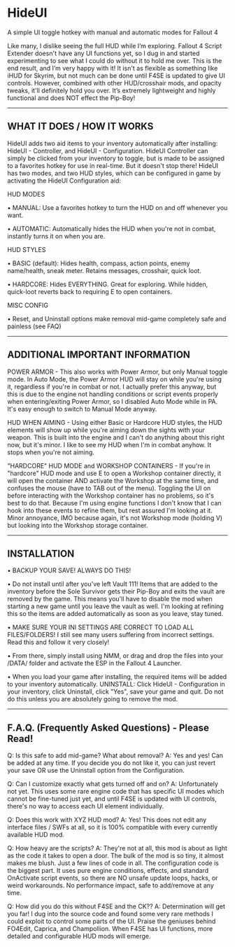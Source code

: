 # HideUI
A simple UI toggle hotkey with manual and automatic modes for Fallout 4

Like many, I dislike seeing the full HUD while I’m exploring. Fallout 4 Script Extender doesn't have any UI functions yet, so I dug in and started experimenting to see what I could do without it to hold me over.  This is the end result, and I’m very happy with it!  It isn't as flexible as something like iHUD for Skyrim, but not much can be done until F4SE is updated to give UI controls.  However, combined with other HUD/crosshair mods, and opacity tweaks, it'll definitely hold you over.  It’s extremely lightweight and highly functional and does NOT effect the Pip-Boy!

---------------------------------------------------
WHAT IT DOES / HOW IT WORKS
---------------------------------------------------
HideUI adds two aid items to your inventory automatically after installing: HideUI - Controller, and HideUI - Configuration.  HideUI Controller can simply be clicked from your inventory to toggle, but is made to be assigned to a favorites hotkey for use in real-time.  But it doesn't stop there!  HideUI has two modes, and two HUD styles, which can be configured in game by activating the HideUI Configuration aid:

HUD MODES

• MANUAL: Use a favorites hotkey to turn the HUD on and off whenever you want.

• AUTOMATIC: Automatically hides the HUD when you're not in combat, instantly turns it on when you are.

HUD STYLES

• BASIC (default): Hides health, compass, action points, enemy name/health, sneak meter.  Retains messages, crosshair, quick loot.

• HARDCORE: Hides EVERYTHING.  Great for exploring.  While hidden, quick-loot reverts back to requiring E to open containers.

MISC CONFIG

• Reset, and Uninstall options make removal mid-game completely safe and painless (see FAQ)

---------------------------------------------------
ADDITIONAL IMPORTANT INFORMATION
---------------------------------------------------
POWER ARMOR - This also works with Power Armor, but only Manual toggle mode.  In Auto Mode, the Power Armor HUD will stay on while you're using it, regardless if you're in combat or not.  I actually prefer this anyway, but this is due to the engine not handling conditions or script events properly when entering/exiting Power Armor, so I disabled Auto Mode while in PA.  It's easy enough to switch to Manual Mode anyway.

HUD WHEN AIMING - Using either Basic or Hardcore HUD styles, the HUD elements will show up while you're aiming down the sights with your weapon.  This is built into the engine and I can't do anything about this right now, but it's minor.  I like to see my HUD when I'm in combat anyhow.  It stops when you're not aiming.

"HARDCORE" HUD MODE and WORKSHOP CONTAINERS - If you're in "hardcore" HUD mode and use E to open a Workshop container directly, it will open the container AND activate the Workshop at the same time, and confuses the mouse (have to TAB out of the menu).  Toggling the UI on before interacting with the Workshop container has no problems, so it's best to do that.  Because I'm using engine functions I don't know that I can hook into these events to refine them, but rest assured I'm looking at it.  Minor annoyance, IMO because again, it's not Workshop mode (holding V) but looking into the Workshop storage container.

---------------------------------------------------
INSTALLATION
---------------------------------------------------

• BACKUP YOUR SAVE!  ALWAYS DO THIS!

• Do not install until after you've left Vault 111!  Items that are added to the inventory before the Sole Survivor gets their Pip-Boy and exits the vault are removed by the game.  This means you'll have to disable the mod when starting a new game until you leave the vault as well.  I'm looking at refining this so the items are added automatically as soon as you leave, stay tuned.

• MAKE SURE YOUR INI SETTINGS ARE CORRECT TO LOAD ALL FILES/FOLDERS!  I still see many users suffering from incorrect settings. Read this and follow it very closely!

• From there, simply install using NMM, or drag and drop the files into your /DATA/ folder and activate the ESP in the Fallout 4 Launcher.

• When you load your game after installing, the required items will be added to your inventory automatically.
UNINSTALL: Click HideUI - Configuration in your inventory, click Uninstall, click "Yes", save your game and quit.  Do not do this unless you are absolutely going to remove the mod.

---------------------------------------------------
F.A.Q. (Frequently Asked Questions) - Please Read!
---------------------------------------------------
Q: Is this safe to add mid-game?  What about removal?
A: Yes and yes!  Can be added at any time.  If you decide you do not like it, you can just revert your save OR use the Uninstall option from the Configuration.

Q: Can I customize exactly what gets turned off and on?
A: Unfortunately not yet.  This uses some rare engine code that has specific UI modes which cannot be fine-tuned just yet, and until F4SE is updated with UI controls, there's no way to access each UI element individually.

Q: Does this work with XYZ HUD mod?
A: Yes!  This does not edit any interface files / SWFs at all, so it is 100% compatible with every currently available HUD mod.

Q: How heavy are the scripts?
A: They're not at all, this mod is about as light as the code it takes to open a door.  The bulk of the mod is so tiny, it almost makes me blush.  Just a few lines of code in all.  The configuration code is the biggest part.  It uses pure engine conditions, effects, and standard OnActivate script events, so there are NO unsafe update loops, hacks, or weird workarounds.  No performance impact, safe to add/remove at any time.

Q: How did you do this without F4SE and the CK??
A: Determination will get you far!  I dug into the source code and found some very rare methods I could exploit to control some parts of the UI.  Praise the geniuses behind FO4Edit, Caprica, and Champollion.  When F4SE has UI functions, more detailed and configurable HUD mods will emerge.

